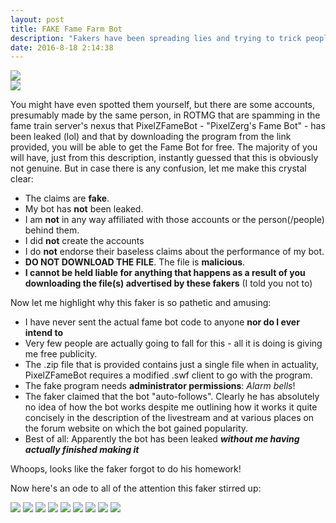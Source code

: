 ```yaml
---
layout: post
title: FAKE Fame Farm Bot
description: "Fakers have been spreading lies and trying to trick people into downloading malicious content in the name of PixelZFameBot. **Don't fall for their scam!**"
date: 2016-8-18 2:14:38
---
```


<div class="centerwrapper"><img src="{{ site.url }}/public/poststuff/fakefamebot/1.png"></div>
<img src="{{ site.url }}/public/poststuff/fakefamebot/11.png">

You might have even spotted them yourself, but there are some accounts, presumably made by the same person, in ROTMG that are spamming in the fame train server's nexus that PixelZFameBot - "PixelZerg's Fame Bot" - has been leaked (lol) and that by downloading the program from the link provided, you will be able to get the Fame Bot for free. The majority of you will have, just from this description, instantly guessed that this is obviously not genuine. But in case there is any confusion, let me make this crystal clear:


- The claims are **fake**.
- My bot has **not** been leaked.
- I am **not** in any way affiliated with those accounts or the person(/people) behind them.
- I did **not** create the accounts
- I do **not** endorse their baseless claims about the performance of my bot.
- **DO NOT DOWNLOAD THE FILE**. The file is **malicious**.
- **I cannot be held liable for anything that happens as a result of you downloading the file(s) advertised by these fakers** (I told you not to)

Now let me highlight why this faker is so pathetic and amusing:


- I have never sent the actual fame bot code to anyone **nor do I ever intend to**
- Very few people are actually going to fall for this - all it is doing is giving me free publicity.
- The .zip file that is provided contains just a single file when in actuality, PixelZFameBot requires a modified .swf client to go with the program.
- The fake program needs **administrator permissions**: *Alarm bells*!
- The faker claimed that the bot "auto-follows". Clearly he has absolutely no idea of how the bot works despite me outlining how it works it quite concisely in the description of the livestream and at various places on the forum website on which the bot gained popularity.
- Best of all: Apparently the bot has been leaked ***without me having actually finished making it***

Whoops, looks like the faker forgot to do his homework!

Now here's an ode to all of the attention this faker stirred up:
<script src="https://npmcdn.com/masonry-layout@4.1/dist/masonry.pkgd.min.js"></script>
<img src="{{ site.url }}/public/poststuff/fakefamebot/ode1.png" class=".odegrid">
<img src="{{ site.url }}/public/poststuff/fakefamebot/ode2.png" class=".odegrid">
<img src="{{ site.url }}/public/poststuff/fakefamebot/ode3.png" class=".odegrid">
<img src="{{ site.url }}/public/poststuff/fakefamebot/ode4.png" class=".odegrid">
<img src="{{ site.url }}/public/poststuff/fakefamebot/ode5.png" class=".odegrid">
<img src="{{ site.url }}/public/poststuff/fakefamebot/ode6.png" class=".odegrid">
<img src="{{ site.url }}/public/poststuff/fakefamebot/ode7.png" class=".odegrid">
<img src="{{ site.url }}/public/poststuff/fakefamebot/ode8.png" class=".odegrid">
<img src="{{ site.url }}/public/poststuff/fakefamebot/ode9.png" class=".odegrid">
<script>
$('.grid').masonry({
  itemSelector: '.odegrid',
  columnWidth: 200
});
</script>